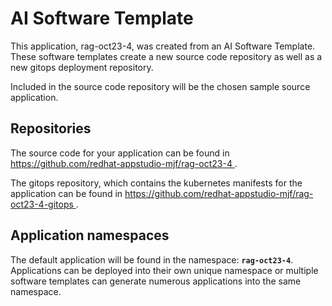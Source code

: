 # AI Software Template

This application, rag-oct23-4, was created from an AI Software Template. These software templates create a new source code repository as well as a new gitops deployment repository.

Included in the source code repository will be the chosen sample source application.

## Repositories

The source code for your application can be found in [https://github.com/redhat-appstudio-mjf/rag-oct23-4 ](https://github.com/redhat-appstudio-mjf/rag-oct23-4 ).
 
The gitops repository, which contains the kubernetes manifests for the application can be found in 
[https://github.com/redhat-appstudio-mjf/rag-oct23-4-gitops ](https://github.com/redhat-appstudio-mjf/rag-oct23-4-gitops ). 

## Application namespaces 

The default application will be found in the namespace: **`rag-oct23-4`**. Applications can be deployed into their own unique namespace or multiple software templates can generate numerous applications into the same namespace.
